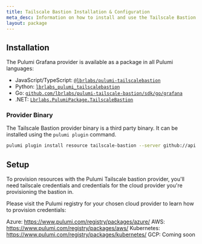 ```yaml
---
title: Tailscale Bastion Installation & Configuration
meta_desc: Information on how to install and use the Tailscale Bastion Provider.
layout: package
---
```


## Installation

The Pulumi Grafana provider is available as a package in all Pulumi languages:

* JavaScript/TypeScript: [`@lbrlabs/pulumi-tailscalebastion`](https://www.npmjs.com/package/@lbrlabs/pulumi-tailscalebastion)
* Python: [`lbrlabs_pulumi_tailscalebastion`](https://pypi.org/project/lbrlabs-pulumi-tailscalebastion//)
* Go: [`github.com/lbrlabs/pulumi-tailscale-bastion/sdk/go/grafana`](https://pkg.go.dev/github.com/lbrlabs/pulumi-tailscale-bastion/sdk)
* .NET: [`Lbrlabs.PulumiPackage.TailscaleBastion`](https://www.nuget.org/packages/Lbrlabs.PulumiPackage.TailscaleBastion)

### Provider Binary

The Tailscale Bastion provider binary is a third party binary. It can be installed using the `pulumi plugin` command.

```bash
pulumi plugin install resource tailscale-bastion --server github://api.github.com/lbrlabs
```

## Setup

To provision resources with the Pulumi Tailscale bastion provider, you'll need tailscale credentials and credentials for the cloud provider you're provisioning the bastion in.

Please visit the Pulumi registry for your chosen cloud provider to learn how to provision credentials:

Azure: https://www.pulumi.com/registry/packages/azure/
AWS: https://www.pulumi.com/registry/packages/aws/
Kubernetes: https://www.pulumi.com/registry/packages/kubernetes/
GCP: Coming soon
